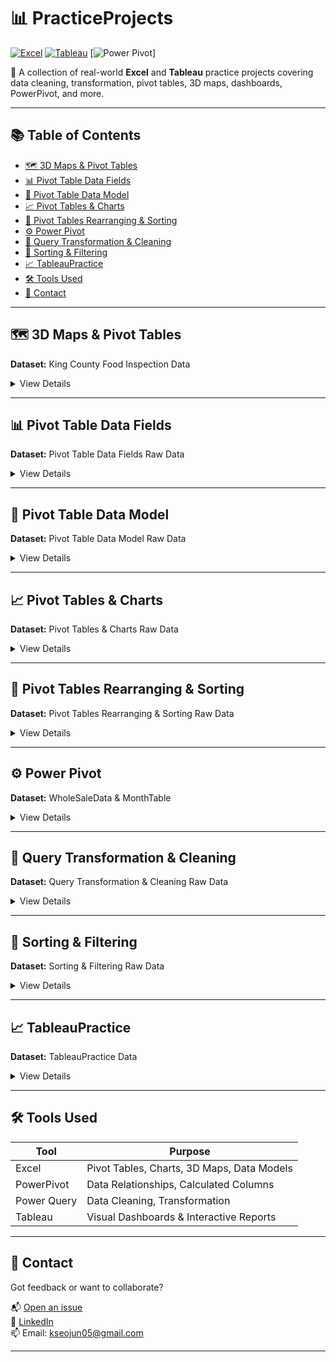 # 📊 PracticeProjects

[![Excel](https://img.shields.io/badge/Excel-Data%20Analysis-green?logo=microsoft-excel)](https://www.microsoft.com/en-us/microsoft-365/excel)
[![Tableau](https://img.shields.io/badge/Tableau-Visualization-blue?logo=tableau)](https://www.tableau.com/)
[![Power Pivot](https://img.shields.io/badge/PowerPivot-Data%20Modeling-orange?logo=microsoft-powerpoint)]

🎯 A collection of real-world **Excel** and **Tableau** practice projects covering data cleaning, transformation, pivot tables, 3D maps, dashboards, PowerPivot, and more.

---

## 📚 Table of Contents

- [🗺️ 3D Maps & Pivot Tables](#️-3d-maps--pivot-tables)
- [📊 Pivot Table Data Fields](#-pivot-table-data-fields)
- [🧩 Pivot Table Data Model](#-data-model)
- [📈 Pivot Tables & Charts](#-pivot-tables--charts)
- [🔁 Pivot Tables Rearranging & Sorting](#-pivot-table-rearranging--sorting)
- [⚙️ Power Pivot](#️-powerpivot)
- [🔄 Query Transformation & Cleaning](#-query-transformation--cleaning)
- [🧮 Sorting & Filtering](#-sorting--filtering)
- [📈 TableauPractice](#-tableau-practice)
- [🛠 Tools Used](#-tools-used)
- [🤝 Contact](#-contact)

---

## 🗺️ 3D Maps & Pivot Tables

**Dataset:** King County Food Inspection Data

<details>
<summary>View Details</summary>

- `PT-NO CONFIRM`: Restaurants with **"Not Confirmed"** inspections.
- `PT-S>250-RC1`: Restaurants with **250+ seating** & **Risk Category 1**.
- `PM-NOT READY`: Seattle restaurants **not ready for inspection**.
- `PM - EASTSIDE NR`: **Not ready for inspection** in Bellevue, Redmond, Mercer Island, Sammamish, Woodinville.
- `PM Pivot`: Reformats data for mapping.
- `king county food_inspection`: Raw inspection dataset.

</details>

---

## 📊 Pivot Table Data Fields

**Dataset:** Pivot Table Data Fields Raw Data

<details>
<summary>View Details</summary>

- **By Quarter**: Avg sales per quarter for 5 herbs.
- **By Year**: Yearly avg from 2001 to 2005.
- **By Product**: Avg sales by herb & overall.
- **Recommended Pivot**: Yearly sum for **basil leaf**, with conditional formatting & highlights.

</details>

---

## 🧩 Pivot Table Data Model

**Dataset:** Pivot Table Data Model Raw Data

<details>
<summary>View Details</summary>
  
  - Created relationships between:
  - `Reservations ↔ Customers`
  - `Reservations ↔ Rooms`
    
  - `PivotTable 1`: Show customers booking in **March**.
  - `PivotTable 2`: Reservations **>$500** and their rooms.
  - `PivotChart 1`: Chart with labels and custom formatting.

</details>

---

## 📈 Pivot Tables & Charts

**Dataset:** Pivot Tables & Charts Raw Data

<details>
<summary>View Details</summary>

- `basil leaf avg sales table`: Avg by **region & quarter** + grand total.
- `sum of sales percentage`: % contribution of herbs during **low-performing quarters** (North).
- `max sales rank`: Ranks best quarters by **top 2 products** in Central.
- `basil leaf avg sales chart`: North vs South sales comparison (3 quarters).
- `pivot`: Raw data source.

</details>

---

## 🔁 Pivot Tables Rearranging & Sorting

**Dataset:** Pivot Tables Rearranging & Sorting Raw Data

<details>
<summary>View Details</summary>

- `Sheet1`: Recliner units sold per **salesperson**.
- `manipulating`: 2014 sales for 2 salespeople.
- `dategrouping`: Transactions in **March, Q1 2015**.
- `othergrouping`: Items sold by **region**.
- `slicers`: Wellington Designs purchases by region.
- `Sheet2`: Product chart (last 2 quarters of 2015).
- `creating`: Pivot chart version of raw dataset.

</details>

---

## ⚙️ Power Pivot

**Dataset:** WholeSaleData & MonthTable

<details>
<summary>View Details</summary>

- `total product sales`: Monthly sum per product + grand total.
- `total orders`: Monthly order counts.
- Data cleaned and combined from 2 sources.

</details>

---

## 🔄 Query Transformation & Cleaning

**Dataset:** Query Transformation & Cleaning Raw Data

<details>
<summary>View Details</summary>

- `nm contacts`: NM customers with cleaned contact info.
- `contacts`: Separated names, ZIP, state, etc.
- `totals`: Totals & averages for **sales**, **expenses**, **profit**.
- `cleaned`: Final cleaned version.
- `shape`: Original raw data.
- `calculations`: Used for derivative profit/sales metrics.

</details>

---

## 🧮 Sorting & Filtering

**Dataset:** Sorting & Filtering Raw Data

<details>
<summary>View Details</summary>

- `sorting`: Multi-level sort — Dept (asc), Building (desc), Status, Rating, Years.
- `subtotal 1`: Compensation by department.
- `subtotal 2`: Detailed by employee, grouped.
- `filter 1`: Full-time, hired after June 1, DMR benefits.
- `filter 2`: Contract/hourly, Watson building, 11–15 years, rating > 3.
- `filter 3`: Hourly, hired in 2011, no benefits.
- `filter 4`: Last name starts with L, rating < 2, 3 years.
- `splitting data`: Breaks city, state, ZIP.
- `flash fill`: Cleans phone format and extracts area code.

</details>

---

## 📈 TableauPractice

**Dataset:** TableauPractice Data

<details>
<summary>View Details</summary>

- **Page 1:** Q3 sales by region.
- **Page 2:** Bar chart — East vs West.
- **Page 3:** Pie charts for West, Central, South (by quarter).
- **Page 4:** Interactive **dashboard** with filterable quarters/products.

</details>

---

## 🛠 Tools Used

| Tool       | Purpose                                  |
|------------|------------------------------------------|
| Excel      | Pivot Tables, Charts, 3D Maps, Data Models |
| PowerPivot | Data Relationships, Calculated Columns   |
| Power Query| Data Cleaning, Transformation            |
| Tableau    | Visual Dashboards & Interactive Reports  |

---

## 🤝 Contact

Got feedback or want to collaborate?

📬 [Open an issue](https://github.com/SeojunKim05/PracticeProjects/issues)  
💼 [LinkedIn](https://www.linkedin.com/in/seojun-kim-089b7b339)  
📫 Email: kseojun05@gmail.com

---
